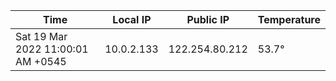 | Time     | Local IP | Public IP | Temperature |
| ----------- | ----------- | ----------- | ----------- |
| Sat 19 Mar 2022 11:00:01 AM +0545      | 10.0.2.133     | 122.254.80.212  | 53.7° |
